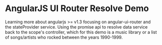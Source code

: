 AngularJS UI Router Resolve Demo
======================

Learning more about angularjs >= v1.3 focusing on angular-ui-router and the stateProvider service. Using the promise api to resolve data service back to the scope's controller, which for this demo is a music library or a list of songs/artists who rocked between the years 1990-1999.